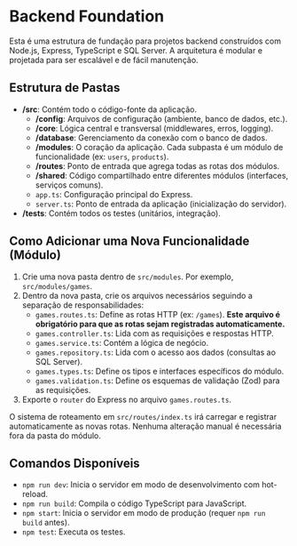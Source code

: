 # Backend Foundation

Esta é uma estrutura de fundação para projetos backend construídos com Node.js, Express, TypeScript e SQL Server. A arquitetura é modular e projetada para ser escalável e de fácil manutenção.

## Estrutura de Pastas

- **/src**: Contém todo o código-fonte da aplicação.
  - **/config**: Arquivos de configuração (ambiente, banco de dados, etc.).
  - **/core**: Lógica central e transversal (middlewares, erros, logging).
  - **/database**: Gerenciamento da conexão com o banco de dados.
  - **/modules**: O coração da aplicação. Cada subpasta é um módulo de funcionalidade (ex: `users`, `products`).
  - **/routes**: Ponto de entrada que agrega todas as rotas dos módulos.
  - **/shared**: Código compartilhado entre diferentes módulos (interfaces, serviços comuns).
  - `app.ts`: Configuração principal do Express.
  - `server.ts`: Ponto de entrada da aplicação (inicialização do servidor).
- **/tests**: Contém todos os testes (unitários, integração).

## Como Adicionar uma Nova Funcionalidade (Módulo)

1.  Crie uma nova pasta dentro de `src/modules`. Por exemplo, `src/modules/games`.
2.  Dentro da nova pasta, crie os arquivos necessários seguindo a separação de responsabilidades:
    - `games.routes.ts`: Define as rotas HTTP (ex: `/games`). **Este arquivo é obrigatório para que as rotas sejam registradas automaticamente.**
    - `games.controller.ts`: Lida com as requisições e respostas HTTP.
    - `games.service.ts`: Contém a lógica de negócio.
    - `games.repository.ts`: Lida com o acesso aos dados (consultas ao SQL Server).
    - `games.types.ts`: Define os tipos e interfaces específicos do módulo.
    - `games.validation.ts`: Define os esquemas de validação (Zod) para as requisições.
3.  Exporte o `router` do Express no arquivo `games.routes.ts`.

O sistema de roteamento em `src/routes/index.ts` irá carregar e registrar automaticamente as novas rotas. Nenhuma alteração manual é necessária fora da pasta do módulo.

## Comandos Disponíveis

- `npm run dev`: Inicia o servidor em modo de desenvolvimento com hot-reload.
- `npm run build`: Compila o código TypeScript para JavaScript.
- `npm start`: Inicia o servidor em modo de produção (requer `npm run build` antes).
- `npm test`: Executa os testes.

